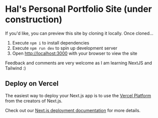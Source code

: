 # Hal's Personal Portfolio Site (under construction)
If you'd like, you can preview this site by cloning it locally. Once cloned...

1. Execute `npm i` to install dependencies
2. Execute `npm run dev` to spin up development server
3. Open [http://localhost:3000](http://localhost:3000) with your browser to view the site

Feedback and comments are very welcome as I am learning NextJS and Tailwind :)

## Deploy on Vercel

The easiest way to deploy your Next.js app is to use the [Vercel Platform](https://vercel.com/new?utm_medium=default-template&filter=next.js&utm_source=create-next-app&utm_campaign=create-next-app-readme) from the creators of Next.js.

Check out our [Next.js deployment documentation](https://nextjs.org/docs/deployment) for more details.
